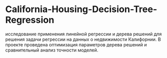 # California-Housing-Decision-Tree-Regression
исследование применения линейной регрессии и дерева решений для решения задачи регрессии на данных о недвижимости Калифорнии. В проекте проведена оптимизация параметров дерева решений и сравнительный анализ точности моделей.

